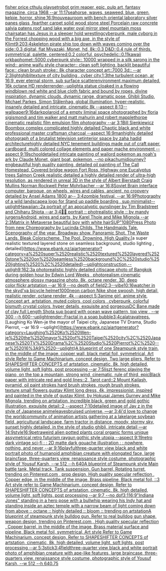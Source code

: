 [fisher price cthulu playset](https://www.ebank.nz/aiartgenerator?category=fisher%2520price%2520cthulu%2520playset)[robot grim reaper, epic, pulp art, fantasy magazine, circa 1968 --ar 11:17](https://www.ebank.nz/aiartgenerator?category=robot%2520grim%2520reaper%2C%2520epic%2C%2520pulp%2520art%2C%2520fantasy%2520magazine%2C%2520circa%25201968%2520--ar%252011%3A17)[seahorse, waves, seaweed, blue, green, kelpie, horror, shine,](https://www.ebank.nz/aiartgenerator?category=seahorse%2C%2520waves%2C%2520seaweed%2C%2520blue%2C%2520green%2C%2520kelpie%2C%2520horror%2C%2520shine%2C)[16:9](https://www.ebank.nz/aiartgenerator?category=16%3A9)[nouveau](https://www.ebank.nz/aiartgenerator?category=nouveau)[room with bench oriental laboratory silver panes glass ,fearther carpet solid wood stone steel Porcelain raw concrete salvia patens roof sand lake water oval mirror steel mountain moss chair](https://www.ebank.nz/aiartgenerator?category=room%2520with%2520bench%2520oriental%2520laboratory%2520silver%2520panes%2520glass%2520%2Cfearther%2520carpet%2520solid%2520wood%2520stone%2520steel%2520Porcelain%2520raw%2520concrete%2520salvia%2520patens%2520roof%2520sand%2520lake%2520water%2520oval%2520mirror%2520steel%2520mountain%2520moss%2520chair)[satan has Jesus in a sleeper hold wrestling](https://www.ebank.nz/aiartgenerator?category=satan%2520has%2520Jesus%2520in%2520a%2520sleeper%2520hold%2520wrestling)[cyberpunk, male cyborg in the Forrest chopping wood with a big axe, in the style of Klimt](https://www.ebank.nz/aiartgenerator?category=cyberpunk%2C%2520male%2520cyborg%2520in%2520the%2520Forrest%2520chopping%2520wood%2520with%2520a%2520big%2520axe%2C%2520in%2520the%2520style%2520of%2520Klimt)[9:20](https://www.ebank.nz/aiartgenerator?category=9%3A20)[3:4](https://www.ebank.nz/aiartgenerator?category=3%3A4)[skeleton pirate ship top down with waves coming over the side::0.3 digital, flat Miyazaki, Monet, hd, 8k::0.3 D&D::0.4 rule of thirds, symmetrical, palette, centered:0.2 colorful, psychedelic::0.1](https://www.ebank.nz/aiartgenerator?category=skeleton%2520pirate%2520ship%2520top%2520down%2520with%2520waves%2520coming%2520over%2520the%2520side%3A%3A0.3%2520digital%2C%2520flat%2520Miyazaki%2C%2520Monet%2C%2520hd%2C%25208k%3A%3A0.3%2520D%26D%3A%3A0.4%2520rule%2520of%2520thirds%2C%2520symmetrical%2C%2520palette%2C%2520centered%3A0.2%2520colorful%2C%2520psychedelic%3A%3A0.1)[1](https://www.ebank.nz/aiartgenerator?category=1)[kawaii ork](https://www.ebank.nz/aiartgenerator?category=kawaii%2520ork)[baphomet::5000 cyberpunk style:: 10000 wrapped in a silk sarong in the wind:: anime waifu  style character:: clean soft lighting, backlit beautiful face:: clean brush stroke:: 8k character concept art::7000 3d:: --ar 2:3](https://www.ebank.nz/aiartgenerator?category=baphomet%3A%3A5000%2520cyberpunk%2520style%3A%3A%252010000%2520wrapped%2520in%2520a%2520silk%2520sarong%2520in%2520the%2520wind%3A%3A%2520anime%2520waifu%2520%2520style%2520character%3A%3A%2520clean%2520soft%2520lighting%2C%2520backlit%2520beautiful%2520face%3A%3A%2520clean%2520brush%2520stroke%3A%3A%25208k%2520character%2520concept%2520art%3A%3A7000%25203d%3A%3A%2520--ar%25202%3A3)[light](https://www.ebank.nz/aiartgenerator?category=light)[ghibli](https://www.ebank.nz/aiartgenerator?category=ghibli)[texture of city building , cyber city,](https://www.ebank.nz/aiartgenerator?category=texture%2520of%2520city%2520building%2520%2C%2520cyber%2520city%2C)[1:3](https://www.ebank.nz/aiartgenerator?category=1%3A3)[the turbulent ocean, ar 16:9, ever eternal storm, sub surface scatterenvironment,maximum detailed, 16k octane HD render](https://www.ebank.nz/aiartgenerator?category=the%2520turbulent%2520ocean%2C%2520ar%252016%3A9%2C%2520ever%2520eternal%2520storm%2C%2520sub%2520surface%2520scatterenvironment%2Cmaximum%2520detailed%2C%252016k%2520octane%2520HD%2520render)[render](https://www.ebank.nz/aiartgenerator?category=render)[--uplight](https://www.ebank.nz/aiartgenerator?category=--uplight)[a statue cloaked in a flowing windblown red white and blue cloth fabric and bound by ropes, divine inspiration, dynamic clouds, dynamic range, dramatic pose, Ghibli Studio, Michael Parkes, Simon Stålenhag, global illumination, hyper-realistic, insanely detailed and intricate, cinematic 8k --aspect 8:13](https://www.ebank.nz/aiartgenerator?category=a%2520statue%2520cloaked%2520in%2520a%2520flowing%2520windblown%2520red%2520white%2520and%2520blue%2520cloth%2520fabric%2520and%2520bound%2520by%2520ropes%2C%2520divine%2520inspiration%2C%2520dynamic%2520clouds%2C%2520dynamic%2520range%2C%2520dramatic%2520pose%2C%2520Ghibli%2520Studio%2C%2520Michael%2520Parkes%2C%2520Simon%2520St%C3%A5lenhag%2C%2520global%2520illumination%2C%2520hyper-realistic%2C%2520insanely%2520detailed%2520and%2520intricate%2C%2520cinematic%25208k%2520--aspect%25208%3A13)[--wallpaper](https://www.ebank.nz/aiartgenerator?category=--wallpaper)[9:16](https://www.ebank.nz/aiartgenerator?category=9%3A16)[dark](https://www.ebank.nz/aiartgenerator?category=dark)[polaroid of a empty liminal space photographed by floria sigismondi and tim walker  and matt mahurin and robert mapplethorpe cinematic realistic film emulsion film photography --ar 3:1](https://www.ebank.nz/aiartgenerator?category=polaroid%2520of%2520a%2520empty%2520liminal%2520space%2520photographed%2520by%2520floria%2520sigismondi%2520and%2520tim%2520walker%2520%2520and%2520matt%2520mahurin%2520and%2520robert%2520mapplethorpe%2520cinematic%2520realistic%2520film%2520emulsion%2520film%2520photography%2520--ar%25203%3A1)[Bill Sienkiewicz Boombox complex complicated highly detailed Chaotic black and white professional master craftsman charcoal --aspect 16:9](https://www.ebank.nz/aiartgenerator?category=Bill%2520Sienkiewicz%2520Boombox%2520complex%2520complicated%2520highly%2520detailed%2520Chaotic%2520black%2520and%2520white%2520professional%2520master%2520craftsman%2520charcoal%2520--aspect%252016%3A9)[man](https://www.ebank.nz/aiartgenerator?category=man)[highly detailed photograph of a brutalist television set](https://www.ebank.nz/aiartgenerator?category=highly%2520detailed%2520photograph%2520of%2520a%2520brutalist%2520television%2520set)[interior space by zaha hadid architecture](https://www.ebank.nz/aiartgenerator?category=interior%2520space%2520by%2520zaha%2520hadid%2520architecture)[highly detailed NYC tenement buildings made out of craft paper, cardboard, multi colored collage elements and paper mache environment --aspect 9:19](https://www.ebank.nz/aiartgenerator?category=highly%2520detailed%2520NYC%2520tenement%2520buildings%2520made%2520out%2520of%2520craft%2520paper%2C%2520cardboard%2C%2520multi%2520colored%2520collage%2520elements%2520and%2520paper%2520mache%2520environment%2520--aspect%25209%3A19)[school](https://www.ebank.nz/aiartgenerator?category=school)[detailed intricate painting of wailord pokemon as noah's ark by Claude Monet, giant boat, pokemon, --no pikachu](https://www.ebank.nz/aiartgenerator?category=detailed%2520intricate%2520painting%2520of%2520wailord%2520pokemon%2520as%2520noah%27s%2520ark%2520by%2520Claude%2520Monet%2C%2520giant%2520boat%2C%2520pokemon%2C%2520--no%2520pikachu)[midjourney?](https://www.ebank.nz/aiartgenerator?category=midjourney%3F)[eng](https://www.ebank.nz/aiartgenerator?category=eng)[beautiful high quality painting, detailed oil painting of The Call Homestead, Covered bridge wagon Fort Ross, Highway one Eucalyptus trees  Salmon Creek realistic detailed a highly detailed render of ultra-high resolution, as rendered in unreal 3D in the style of Albert Bierstadt Craig Mullins Norman Rockwell Peter Mohrbacher --ar 16:8](https://www.ebank.nz/aiartgenerator?category=beautiful%2520high%2520quality%2520painting%2C%2520detailed%2520oil%2520painting%2520of%2520The%2520Call%2520Homestead%2C%2520Covered%2520bridge%2520wagon%2520Fort%2520Ross%2C%2520Highway%2520one%2520Eucalyptus%2520trees%2520%2520Salmon%2520Creek%2520realistic%2520detailed%2520a%2520highly%2520detailed%2520render%2520of%2520ultra-high%2520resolution%2C%2520as%2520rendered%2520in%2520unreal%25203D%2520in%2520the%2520style%2520of%2520Albert%2520Bierstadt%2520Craig%2520Mullins%2520Norman%2520Rockwell%2520Peter%2520Mohrbacher%2520--ar%252016%3A8)[Soviet Brain interface computer, baroque,  on wheels, wires and cables,  ancient, no cropvery detailed by Ansel Adams 1800 ar-- 3:4](https://www.ebank.nz/aiartgenerator?category=Soviet%2520Brain%2520interface%2520computer%2C%2520baroque%2C%2520%2520on%2520wheels%2C%2520wires%2520and%2520cables%2C%2520%2520ancient%2C%2520no%2520cropvery%2520detailed%2520by%2520Ansel%2520Adams%25201800%2520ar--%25203%3A4)[zombie festival,  --ar 16:9](https://www.ebank.nz/aiartgenerator?category=zombie%2520festival%2C%2520%2520--ar%252016%3A9)[Photography of a wild landscape](https://www.ebank.nz/aiartgenerator?category=Photography%2520of%2520a%2520wild%2520landscape)[a logo for Stand up paddle boarding , sup,minimalist](https://www.ebank.nz/aiartgenerator?category=a%2520logo%2520for%2520Stand%2520up%2520paddle%2520boarding%2520%2C%2520sup%2Cminimalist)[--uplight](https://www.ebank.nz/aiartgenerator?category=--uplight)[Hawaiian::2](https://www.ebank.nz/aiartgenerator?category=Hawaiian%3A%3A2)[a portrait of an apocalyptic gunslinger by Tim Bradstreet and Chiharu Shiota --ar 3:4](https://www.ebank.nz/aiartgenerator?category=a%2520portrait%2520of%2520an%2520apocalyptic%2520gunslinger%2520by%2520Tim%2520Bradstreet%2520and%2520Chiharu%2520Shiota%2520--ar%25203%3A4)[🧛‍♀️  portrait :: photrealistic style :: by mandy jurgens](https://www.ebank.nz/aiartgenerator?category=%F0%9F%A7%9B%E2%80%8D%E2%99%80%EF%B8%8F%2520%2520portrait%2520%3A%3A%2520photrealistic%2520style%2520%3A%3A%2520by%2520mandy%2520jurgens)[Android, wires and parts, by Karel Thole and Mike Mignola --ar 2:3](https://www.ebank.nz/aiartgenerator?category=Android%2C%2520wires%2520and%2520parts%2C%2520by%2520Karel%2520Thole%2520and%2520Mike%2520Mignola%2520--ar%25202%3A3)[Matrix in Metaverse beautiful boy with white hair](https://www.ebank.nz/aiartgenerator?category=Matrix%2520in%2520Metaverse%2520beautiful%2520boy%2520with%2520white%2520hair)[SUP"](https://www.ebank.nz/aiartgenerator?category=SUP%22)[1080](https://www.ebank.nz/aiartgenerator?category=1080)[Press Photo from new Choreography by Lucinda Childs. The Handmaids Tale. Scenography of the year. Broadway show. Panoramic Shot. The Waste Lands. Bleak Colorscheme. The Pool. Drowning. High Quality.](https://www.ebank.nz/aiartgenerator?category=Press%2520Photo%2520from%2520new%2520Choreography%2520by%2520Lucinda%2520Childs.%2520The%2520Handmaids%2520Tale.%2520Scenography%2520of%2520the%2520year.%2520Broadway%2520show.%2520Panoramic%2520Shot.%2520The%2520Waste%2520Lands.%2520Bleak%2520Colorscheme.%2520The%2520Pool.%2520Drowning.%2520High%2520Quality.)[a super realistic textured layered stone on seamless background, studio lighting , detailed](https://www.ebank.nz/aiartgenerator?category=a%2520super%2520realistic%2520textured%2520layered%2520stone%2520on%2520seamless%2520background%2C%2520studio%2520lighting%2520%2C%2520detailed)[--uplight](https://www.ebank.nz/aiartgenerator?category=--uplight)[construction,](https://www.ebank.nz/aiartgenerator?category=construction%2C)[--upligh](https://www.ebank.nz/aiartgenerator?category=--upligh)[9:16](https://www.ebank.nz/aiartgenerator?category=9%3A16)[2:3](https://www.ebank.nz/aiartgenerator?category=2%3A3)[a photorealistic highly detailed citiscape photo of Bangkok during golden hour by Edwin Lord Weeks , photorealism,cinematic atmosphere,glossy magazine photo, 8k, octane render, 3D, deep color,flickr,artstation --ar 16:9 --no depth of field](https://www.ebank.nz/aiartgenerator?category=a%2520photorealistic%2520highly%2520detailed%2520citiscape%2520photo%2520of%2520Bangkok%2520during%2520golden%2520hour%2520by%2520Edwin%2520Lord%2520Weeks%2520%2C%2520photorealism%2Ccinematic%2520atmosphere%2Cglossy%2520magazine%2520photo%2C%25208k%2C%2520octane%2520render%2C%25203D%2C%2520deep%2520color%2Cflickr%2Cartstation%2520--ar%252016%3A9%2520--no%2520depth%2520of%2520field)[2:3](https://www.ebank.nz/aiartgenerator?category=2%3A3)[--vibe](https://www.ebank.nz/aiartgenerator?category=--vibe)[10:16](https://www.ebank.nz/aiartgenerator?category=10%3A16)[watcher in the sky](https://www.ebank.nz/aiartgenerator?category=watcher%2520in%2520the%2520sky)[d'va bicycle helmet](https://www.ebank.nz/aiartgenerator?category=d%27va%2520bicycle%2520helmet)[1000](https://www.ebank.nz/aiartgenerator?category=1000)[neon carbon Nike shoe swoosh, high detail, realistic render, octane render, 4k --aspect 5:3](https://www.ebank.nz/aiartgenerator?category=neon%2520carbon%2520Nike%2520shoe%2520swoosh%2C%2520high%2520detail%2C%2520realistic%2520render%2C%2520octane%2520render%2C%25204k%2520--aspect%25205%3A3)[anime girl, anime style, Concept art, artstation, muted colors, cool colors , cyberpunk, colorful bismuth crystal colors, hyper details, exquisite and gorgeous](https://www.ebank.nz/aiartgenerator?category=anime%2520girl%2C%2520anime%2520style%2C%2520Concept%2520art%2C%2520artstation%2C%2520muted%2520colors%2C%2520cool%2520colors%2520%2C%2520cyberpunk%2C%2520colorful%2520bismuth%2520crystal%2520colors%2C%2520hyper%2520details%2C%2520exquisite%2520and%2520gorgeous)[DC Bane,made of clay,full Length Shot](https://www.ebank.nz/aiartgenerator?category=DC%2520Bane%2Cmade%2520of%2520clay%2Cfull%2520Length%2520Shot)[a sup board with ocean wave pattern, top view , --w 300 --h 600](https://www.ebank.nz/aiartgenerator?category=a%2520sup%2520board%2520with%2520ocean%2520wave%2520pattern%2C%2520top%2520view%2520%2C%2520--w%2520300%2520--h%2520600)[--uplight](https://www.ebank.nz/aiartgenerator?category=--uplight)[render::](https://www.ebank.nz/aiartgenerator?category=render%3A%3A)[](https://www.ebank.nz/aiartgenerator?category=)[Fractal in a soap bubble](https://www.ebank.nz/aiartgenerator?category=Fractal%2520in%2520a%2520soap%2520bubble)[3:4](https://www.ebank.nz/aiartgenerator?category=3%3A4)[calatrava](https://www.ebank.nz/aiartgenerator?category=calatrava)[trees.](https://www.ebank.nz/aiartgenerator?category=trees.)[Laughing Ko Wen-je the mayor of Taipei city, Japanese TV Drama, Studio Pierrot, --ar 16:9 --uplight](https://www.ebank.nz/aiartgenerator?category=Laughing%2520Ko%2520Wen-je%2520the%2520mayor%2520of%2520Taipei%2520city%2C%2520Japanese%2520TV%2520Drama%2C%2520Studio%2520Pierrot%2C%2520--ar%252016%3A9%2520--uplight)[A blueprint of one Steampunk style train,   in the middle of the image,  copper wall, black metal foil, symmetrical,  Art style Refer to Game Machinarium.  concept design, Two large pliers, Refer to SHAPESHIFTER CONCEPTS  of artstation, cinematic,  8k, high detailed,  volume light,  soft lights,  post processing    --ar 7:5](https://www.ebank.nz/aiartgenerator?category=A%2520blueprint%2520of%2520one%2520Steampunk%2520style%2520train%2C%2520%2520%2520in%2520the%2520middle%2520of%2520the%2520image%2C%2520%2520copper%2520wall%2C%2520black%2520metal%2520foil%2C%2520symmetrical%2C%2520%2520Art%2520style%2520Refer%2520to%2520Game%2520Machinarium.%2520%2520concept%2520design%2C%2520Two%2520large%2520pliers%2C%2520Refer%2520to%2520SHAPESHIFTER%2520CONCEPTS%2520%2520of%2520artstation%2C%2520cinematic%2C%2520%25208k%2C%2520high%2520detailed%2C%2520%2520volume%2520light%2C%2520%2520soft%2520lights%2C%2520%2520post%2520processing%2520%2520%2520%2520--ar%25207%3A5)[liszt ferenc playing the piano, on the top a mountain, strong wind, cinematic, rule of third, epic](https://www.ebank.nz/aiartgenerator?category=liszt%2520ferenc%2520playing%2520the%2520piano%2C%2520on%2520the%2520top%2520a%2520mountain%2C%2520strong%2520wind%2C%2520cinematic%2C%2520rule%2520of%2520third%2C%2520epic)[Black paper with intricate red and gold lines::2, Tarot card::2 Mount Kailash, pyramid, oil paint strokes,hard brush strokes, rough brush strokes, texture,small flowers,gustav Klimt long dress, 4k, impressionist, inspired and painted in the style of gustav Klimt, by Hokusai James Gurney and Mike Mignola, trending on artstation, incredible black, green and gold gothic illustration, exquisite detail::2 --aspect 7:10](https://www.ebank.nz/aiartgenerator?category=Black%2520paper%2520with%2520intricate%2520red%2520and%2520gold%2520lines%3A%3A2%2C%2520Tarot%2520card%3A%3A2%2520Mount%2520Kailash%2C%2520pyramid%2C%2520oil%2520paint%2520strokes%2Chard%2520brush%2520strokes%2C%2520rough%2520brush%2520strokes%2C%2520texture%2Csmall%2520flowers%2Cgustav%2520Klimt%2520long%2520dress%2C%25204k%2C%2520impressionist%2C%2520inspired%2520and%2520painted%2520in%2520the%2520style%2520of%2520gustav%2520Klimt%2C%2520by%2520Hokusai%2520James%2520Gurney%2520and%2520Mike%2520Mignola%2C%2520trending%2520on%2520artstation%2C%2520incredible%2520black%2C%2520green%2520and%2520gold%2520gothic%2520illustration%2C%2520exquisite%2520detail%3A%3A2%2520--aspect%25207%3A10)[detailed image of Jay z in the style of Japanese anime](https://www.ebank.nz/aiartgenerator?category=detailed%2520image%2520of%2520Jay%2520z%2520in%2520the%2520style%2520of%2520Japanese%2520anime)[leaves](https://www.ebank.nz/aiartgenerator?category=leaves)[bruised universe, —ar 3:4](https://www.ebank.nz/aiartgenerator?category=bruised%2520universe%2C%2520%E2%80%94ar%25203%3A4)[i'd love to change the world](https://www.ebank.nz/aiartgenerator?category=i%27d%2520love%2520to%2520change%2520the%2520world)[community of animation artists gathering at a lake](https://www.ebank.nz/aiartgenerator?category=community%2520of%2520animation%2520artists%2520gathering%2520at%2520a%2520lake)[large soybean field, agricultural landscape, farm tractor in distance, moody, stormy sky, sunset highly detailed, in the style of studio ghibli, intricate detail —ar 14:9](https://www.ebank.nz/aiartgenerator?category=large%2520soybean%2520field%2C%2520agricultural%2520landscape%2C%2520farm%2520tractor%2520in%2520distance%2C%2520moody%2C%2520stormy%2520sky%2C%2520sunset%2520highly%2520detailed%2C%2520in%2520the%2520style%2520of%2520studio%2520ghibli%2C%2520intricate%2520detail%2520%E2%80%94ar%252014%3A9)[style](https://www.ebank.nz/aiartgenerator?category=style)[16:9](https://www.ebank.nz/aiartgenerator?category=16%3A9)[petra](https://www.ebank.nz/aiartgenerator?category=petra)[weird alien potted plants coral organic forms unique assymetrical  retro futurism raygun gothic style utopia --aspect 9:19](https://www.ebank.nz/aiartgenerator?category=weird%2520alien%2520potted%2520plants%2520coral%2520organic%2520forms%2520unique%2520assymetrical%2520%2520retro%2520futurism%2520raygun%2520gothic%2520style%2520utopia%2520--aspect%25209%3A19)[retro dark vintage sci-fi : : 2D matte dark gouache illustration : : nowhere, nothing, and never  --ar 9:16](https://www.ebank.nz/aiartgenerator?category=retro%2520dark%2520vintage%2520sci-fi%2520%3A%2520%3A%25202D%2520matte%2520dark%2520gouache%2520illustration%2520%3A%2520%3A%2520nowhere%2C%2520nothing%2C%2520and%2520never%2520%2520--ar%25209%3A16)[playful](https://www.ebank.nz/aiartgenerator?category=playful)[three-quarter view black and white portrait photo of humanoid amphibian creature with elongated face, large braincfase, three-quarters view, renaissance style costume, photographic style of Yousuf Karsh, --w 512 --h 640](https://www.ebank.nz/aiartgenerator?category=three-quarter%2520view%2520black%2520and%2520white%2520portrait%2520photo%2520of%2520humanoid%2520amphibian%2520creature%2520with%2520elongated%2520face%2C%2520large%2520braincfase%2C%2520three-quarters%2520view%2C%2520renaissance%2520style%2520costume%2C%2520photographic%2520style%2520of%2520Yousuf%2520Karsh%2C%2520--w%2520512%2520--h%2520640)[A blueprint of Steampunk style Main battle tank,  Metal track,  Tank suspension, Gun barrel, Rotating turret, trending on Pinterest.com  , prop design, High quality specular reflection , Copper  edge, in the middle of the image, Brass pipeline,  Black metal foil,  ::3  Art style refer to Game Machinarium.  concept design, Refer to SHAPESHIFTER CONCEPTS  of artstation, cinematic,  8k, high detailed,  volume light,  soft lights,  post processing    --ar 9:7   --no dof](https://www.ebank.nz/aiartgenerator?category=A%2520blueprint%2520of%2520Steampunk%2520style%2520Main%2520battle%2520tank%2C%2520%2520Metal%2520track%2C%2520%2520Tank%2520suspension%2C%2520Gun%2520barrel%2C%2520Rotating%2520turret%2C%2520trending%2520on%2520Pinterest.com%2520%2520%2C%2520prop%2520design%2C%2520High%2520quality%2520specular%2520reflection%2520%2C%2520Copper%2520%2520edge%2C%2520in%2520the%2520middle%2520of%2520the%2520image%2C%2520Brass%2520pipeline%2C%2520%2520Black%2520metal%2520foil%2C%2520%2520%3A%3A3%2520%2520Art%2520style%2520refer%2520to%2520Game%2520Machinarium.%2520%2520concept%2520design%2C%2520Refer%2520to%2520SHAPESHIFTER%2520CONCEPTS%2520%2520of%2520artstation%2C%2520cinematic%2C%2520%25208k%2C%2520high%2520detailed%2C%2520%2520volume%2520light%2C%2520%2520soft%2520lights%2C%2520%2520post%2520processing%2520%2520%2520%2520--ar%25209%3A7%2520%2520%2520--no%2520dof)[3:1](https://www.ebank.nz/aiartgenerator?category=3%3A1)[16:9](https://www.ebank.nz/aiartgenerator?category=16%3A9)["Indiana Jones" standing in a hero pose with a bullwhip wearing his Indy hat and standing inside an aztec temple with a narrow beam of light coming down from above  :: octane :: highly detailed :: bloom :: trending on artstation](https://www.ebank.nz/aiartgenerator?category=%22Indiana%2520Jones%22%2520standing%2520in%2520a%2520hero%2520pose%2520with%2520a%2520bullwhip%2520wearing%2520his%2520Indy%2520hat%2520and%2520standing%2520inside%2520an%2520aztec%2520temple%2520with%2520a%2520narrow%2520beam%2520of%2520light%2520coming%2520down%2520from%2520above%2520%2520%3A%3A%2520octane%2520%3A%3A%2520highly%2520detailed%2520%3A%3A%2520bloom%2520%3A%3A%2520trending%2520on%2520artstation)[A blueprint of steampunk style bulldog gun, Refer to real bulldog gun shape,  weapon design, trending on Pinterest.com , High quality specular reflection ,  Copper  barrel, in the middle of the image, Brass material surface and pipeline,  Black metal foil, symmetrical,  Art style Refer to Game Machinarium.  concept design, Refer to SHAPESHIFTER CONCEPTS  of artstation, cinematic,  8k, high detailed,  volume light,  soft lights,  post processing    --ar 5:3](https://www.ebank.nz/aiartgenerator?category=A%2520blueprint%2520of%2520steampunk%2520style%2520bulldog%2520gun%2C%2520Refer%2520to%2520real%2520bulldog%2520gun%2520shape%2C%2520%2520weapon%2520design%2C%2520trending%2520on%2520Pinterest.com%2520%2C%2520High%2520quality%2520specular%2520reflection%2520%2C%2520%2520Copper%2520%2520barrel%2C%2520in%2520the%2520middle%2520of%2520the%2520image%2C%2520Brass%2520material%2520surface%2520and%2520pipeline%2C%2520%2520Black%2520metal%2520foil%2C%2520symmetrical%2C%2520%2520Art%2520style%2520Refer%2520to%2520Game%2520Machinarium.%2520%2520concept%2520design%2C%2520Refer%2520to%2520SHAPESHIFTER%2520CONCEPTS%2520%2520of%2520artstation%2C%2520cinematic%2C%2520%25208k%2C%2520high%2520detailed%2C%2520%2520volume%2520light%2C%2520%2520soft%2520lights%2C%2520%2520post%2520processing%2520%2520%2520%2520--ar%25205%3A3)[stick](https://www.ebank.nz/aiartgenerator?category=stick)[3:4](https://www.ebank.nz/aiartgenerator?category=3%3A4)[field](https://www.ebank.nz/aiartgenerator?category=field)[three-quarter view black and white portrait photo of amphibian creature with ape-like features, large braincase, three-quarters view, renaissance style costume, photographic style of Yousuf Karsh, --w 512 --h 640](https://www.ebank.nz/aiartgenerator?category=three-quarter%2520view%2520black%2520and%2520white%2520portrait%2520photo%2520of%2520amphibian%2520creature%2520with%2520ape-like%2520features%2C%2520large%2520braincase%2C%2520three-quarters%2520view%2C%2520renaissance%2520style%2520costume%2C%2520photographic%2520style%2520of%2520Yousuf%2520Karsh%2C%2520--w%2520512%2520--h%2520640)[.75](https://www.ebank.nz/aiartgenerator?category=.75)